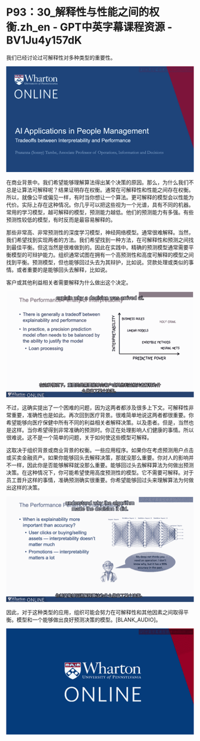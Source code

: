 # P93：30_解释性与性能之间的权衡.zh_en - GPT中英字幕课程资源 - BV1Ju4y157dK

我们已经讨论过可解释性对多种类型的重要性。

![](img/dab4278f01173a133cc8b54b20a5261d_1.png)

在商业背景中。我们希望能够理解算法得出某个决策的原因。那么，为什么我们不总是让算法可解释呢？结果证明存在权衡。通常在可解释性和性能之间存在权衡。所以，就像公平或偏见一样，有时当你想让一个算法。更可解释的模型会以性能为代价。实际上存在这种情况。你几乎可以把这些视为一个光谱，具有不同的机器。常用的学习模型，越可解释的模型，预测能力越低。他们的预测能力有多强。有些预测性较低的模型，有时反而是最容易解释的。

那些非常高、非常预测性的深度学习模型，神经网络模型。通常很难解释。当然，我们希望找到实现两者的方法。我们希望找到一种方法，在可解释性和预测之间找到最佳平衡。但这当然是很难做到的。因此在实践中。精确的预测模型通常需要平衡模型的可辩护能力。组织通常试图在拥有一个高预测性和高度可解释的模型之间找到平衡。预测模型，但也能够回过头去为其辩护，比如说。贷款处理或类似的事情。或者重要的是能够回头去解释，比如说。

客户或其他利益相关者需要解释为什么做出这个决定。

![](img/dab4278f01173a133cc8b54b20a5261d_3.png)

不过，这确实提出了一个困难的问题，因为这两者都涉及很多上下文。可解释性非常重要，准确性也是如此。再次回到医疗背景。很难简单地说这两者都很重要。你希望能够向医疗保健中所有不同的利益相关者解释决策。以及患者。但是，当然也是这样。当你希望得到非常准确的预测时。你正在处理影响人们健康的事情。所以很难说。这不是一个简单的问题，关于如何使这些模型可解释。

这取决于组织背景或商业背景的权衡。一些应用程序。如果你在考虑预测用户点击或买卖金融资产。如果你能够回头去解释决策，那就没那么重要。你对人的影响并不一样，因此你是否能够解释就没那么重要。能够回过头去解释算法为何做出预测决策。在这种情况下，你可能希望使用高度预测性的模型。它不需要可解释。对于员工晋升这样的事情，准确预测确实很重要。你希望能够回过头来理解算法为何做出这样的决策。



![](img/dab4278f01173a133cc8b54b20a5261d_5.png)

因此，对于这种类型的应用，组织可能会努力在可解释性和其他因素之间取得平衡。模型和一个能够做出良好预测决策的模型。[BLANK_AUDIO]。

![](img/dab4278f01173a133cc8b54b20a5261d_7.png)
